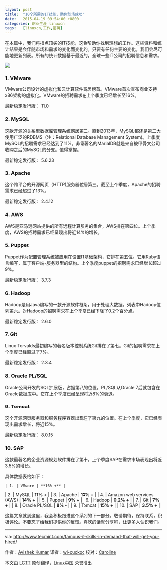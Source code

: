 ```yaml
---
layout: post
title:	"10个所需的IT技能，助你职场成功"
date:	2015-04-19 09:54:00 +0800 
categories:	职业生涯 linuxcn 
tags:	[linuxcn,工作,招聘]
---
```



在本篇中，我们将指点顶尖的IT技能，这会帮助你找到理想的工作。这些资料和统计结果是会伴随市场和需求的变化而变化的。只要有任何主要的变化，我们会尽可能地更新列表。所有的统计数据基于最近的，全球一些IT公司的招聘信息和需求。


![](/Asserts/Images//attachment/album/201504/18/225806hh6f6nooonlcna2o.jpg)


### 1. VMware


VMware公司设计的虚拟化和云计算软件高居榜首。VMware首次宣布商业支持x86架构的虚拟化。VMware的招聘需求在上个季度已经增长至16%。


最新稳定发行版： 11.0


### 2. MySQL


这款开源的关系型数据库管理系统憾居第二。直到2013年，MySQL都还是第二大使用广泛的RDBMS（注：Relational Database Management System)。上季度MySQL的招聘需求已经达到了11%。非常著名的MarialDB就是来自被甲骨文公司收购之后的MySQL的分支。值得掌握。


最新稳定发行版： 5.6.23


### 3. Apache


这个跨平台的开源网页（HTTP)服务器位居第三。截至上个季度，Apache的招聘需求已经超过了13%。


最新稳定发行版： 2.4.12


### 4. AWS


AWS是亚马逊网站提供的所有远程计算服务的集合，AWS排在第四位。上个季度，AWS的招聘需求已经呈现出将近14%的增长。


### 5. Puppet


Puppet作为配置管理系统被应用在设置IT基础架构，它排在第五位。它用Ruby语言编写，属于客户端-服务器型的结构。上个季度puppet的招聘需求已经增长超过9%。


最新稳定发行版： 3.7.3


### 6. Hadoop


Hadoop是用Java编写的一款开源软件框架，用于处理大数据。列表中Hadoop位列第六。对Hadoop的招聘需求在上个季度已经下降了0.2个百分点。


最新稳定发行版： 2.6.0


### 7. Git


Linux Torvalds最初编写的著名版本控制系统Git排在了第七。Git的招聘需求在上个季度已经超过了7%。


最新稳定发行版： 2.3.4


### 8. Oracle PL/SQL


Oracle公司开发的SQL扩展版，占据第八的位置。PL/SQL从Oracle 7后就包含在Oracle数据库中。它在上个季度已经呈现将近8%的衰退。


### 9. Tomcat


这个开源网页服务器和服务程序容器出现在了第九的位置。在上个季度，它已经表现出需求增长，将近15%。


最新稳定发行版： 8.0.15


### 10. SAP


这款最著名的企业资源规划软件排在了第十。上个季度SAP在需求市场表现出将近3.5%的增长。


具体数据表格如下：




    | 1. | VMware | **16% +** |
| 2. | MySQL | **11% +** |
| 3. | Apache | **13% +** |
| 4. | Amazon web services (AWS) | **14% +** |
| 5. | Puppet | **9% +** |
| 6. | Hadoop | **0.2% +** |
| 7. | Git | **7% +** |
| 8. | Oracle PL/SQL | **8% -** |
| 9. | Tomcat | **15% +** |
| 10. | SAP | **3.5% +** |


这篇文章就到这里，我会积极跟进这个系列的下一部分。敬请期待，保持联系，积极评论。不要忘了给我们提供你的反馈。喜欢的话就分享吧，让更多人认识我们。




---


via: <http://www.tecmint.com/famous-it-skills-in-demand-that-will-get-you-hired/>


作者：[Avishek Kumar](http://www.tecmint.com/author/avishek/) 译者：[wi-cuckoo](https://github.com/wi-cuckoo) 校对：[Caroline](https://github.com/carolinewuyan)


本文由 [LCTT](https://github.com/LCTT/TranslateProject) 原创翻译，[Linux中国](http://linux.cn/) 荣誉推出
